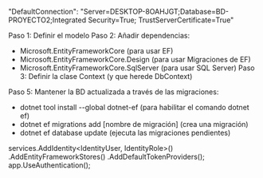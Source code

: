 "DefaultConnection": "Server=DESKTOP-8OAHJGT;Database=BD-PROYECTO2;Integrated Security=True; TrustServerCertificate=True"

Paso 1: Definir el modelo
Paso 2: Añadir dependencias:
- Microsoft.EntityFrameworkCore (para usar EF)
- Microsoft.EntityFrameworkCore.Design (para usar Migraciones de EF)
- Microsoft.EntityFrameworkCore.SqlServer (para usar SQL Server)
Paso 3: Definir la clase Context (y que herede DbContext)

Paso 5: Mantener la BD actualizada a través de las migraciones:
- dotnet tool install --global dotnet-ef (para habilitar el comando dotnet ef)
- dotnet ef migrations add [nombre de migración] (crea una migración)
- dotnet ef database update (ejecuta las migraciones pendientes)


services.AddIdentity<IdentityUser, IdentityRole>()
 .AddEntityFrameworkStores<ClaseContext>()
 .AddDefaultTokenProviders();
app.UseAuthentication();
